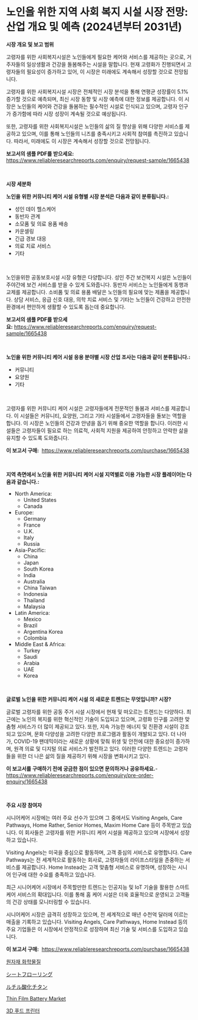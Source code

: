 <p><h1>노인을 위한 지역 사회 복지 시설 시장 전망: 산업 개요 및 예측 (2024년부터 2031년)</h1></p><p><strong>시장 개요 및 보고 범위</strong></p>
<p><p>고령자를 위한 사회복지시설은 노인들에게 필요한 케어와 서비스를 제공하는 곳으로, 거주자들의 일상생활과 건강을 돌봄해주는 시설을 말합니다. 현재 고령화가 진행되면서 고령자들의 필요성이 증가하고 있어, 이 시장은 미래에도 계속해서 성장할 것으로 전망됩니다. </p><p>고령자를 위한 사회복지시설 시장은 전체적인 시장 분석을 통해 연평균 성장률이 5.1% 증가할 것으로 예측되며, 최신 시장 동향 및 시장 예측에 대한 정보를 제공합니다. 이 시장은 노인들의 케어와 건강을 돌봄하는 필수적인 시설로 인식되고 있으며, 고령자 인구가 증가함에 따라 시장 성장이 계속될 것으로 예상됩니다. </p><p>또한, 고령자를 위한 사회복지시설은 노인들의 삶의 질 향상을 위해 다양한 서비스를 제공하고 있으며, 이를 통해 노인들의 니즈를 충족시키고 사회적 참여를 촉진하고 있습니다. 따라서, 미래에도 이 시장은 계속해서 성장할 것으로 전망됩니다.</p></p>
<p><strong>보고서의 샘플 PDF를 받으세요:</strong> <a href="https://www.reliableresearchreports.com/enquiry/request-sample/1665438">https://www.reliableresearchreports.com/enquiry/request-sample/1665438</a></p>
<p>&nbsp;</p>
<p><strong>시장 세분화</strong></p>
<p><strong>노인을 위한 커뮤니티 케어 시설 유형별 시장 분석은 다음과 같이 분류됩니다.:</strong></p>
<p><ul><li>성인 데이 헬스케어</li><li>동반자 관계</li><li>소모품 및 의료 용품 배송</li><li>카운셀링</li><li>긴급 경보 대응</li><li>의료 치료 서비스</li><li>기타</li></ul></p>
<p>&nbsp;</p>
<p><p>노인을위한 공동보호시설 시장 유형은 다양합니다. 성인 주간 보건복지 시설은 노인들이 주야간에 보건 서비스를 받을 수 있게 도와줍니다. 동반자 서비스는 노인들에게 동행과 교제를 제공합니다. 소비품 및 의료 용품 배달은 노인들의 필요에 맞는 제품을 제공합니다. 상담 서비스, 응급 신호 대응, 의학 치료 서비스 및 기타는 노인들이 건강하고 안전한 환경에서 편안하게 생활할 수 있도록 돕는데 중요합니다.</p></p>
<p><strong>보고서의 샘플 PDF를 받으세요:</strong>&nbsp;<a href="https://www.reliableresearchreports.com/enquiry/request-sample/1665438">https://www.reliableresearchreports.com/enquiry/request-sample/1665438</a></p>
<p>&nbsp;</p>
<p><strong> 노인을 위한 커뮤니티 케어 시설 응용 분야별 시장 산업 조사는 다음과 같이 분류됩니다.:</strong></p>
<p><ul><li>커뮤니티</li><li>요양원</li><li>기타</li></ul></p>
<p>&nbsp;</p>
<p><p>고령자를 위한 커뮤니티 케어 시설은 고령자들에게 전문적인 돌봄과 서비스를 제공합니다. 이 시설들은 커뮤니티, 요양원, 그리고 기타 시설들에서 고령자들을 돌보는 역할을 합니다. 이 시장은 노인들의 건강과 안녕을 돕기 위해 중요한 역할을 합니다. 이러한 시설들은 고령자들이 필요로 하는 의료적, 사회적 지원을 제공하여 안정하고 안락한 삶을 유지할 수 있도록 도와줍니다.</p></p>
<p><strong>이 보고서 구매:</strong>&nbsp; <a href="https://www.reliableresearchreports.com/purchase/1665438">https://www.reliableresearchreports.com/purchase/1665438</a></p>
<p>&nbsp;</p>
<p><strong>지역 측면에서 노인을 위한 커뮤니티 케어 시설 지역별로 이용 가능한 시장 플레이어는 다음과 같습니다.:</strong></p>
<p><ul>
    <li>
        North America:
        <ul>
            <li>United States</li>
            <li>Canada</li>
        </ul>
    </li>
    <li>
        Europe:
        <ul>
            <li>Germany</li>
            <li>France</li>
            <li>U.K.</li>
            <li>Italy</li>
            <li>Russia</li>
        </ul>
    </li>
    <li>
        Asia-Pacific:
        <ul>
            <li>China</li>
            <li>Japan</li>
            <li>South Korea</li>
            <li>India</li>
            <li>Australia</li>
            <li>China Taiwan</li>
            <li>Indonesia</li>
            <li>Thailand</li>
            <li>Malaysia</li>
        </ul>
    </li>
    <li>
        Latin America:
        <ul>
            <li>Mexico</li>
            <li>Brazil</li>
            <li>Argentina Korea</li>
            <li>Colombia</li>
        </ul>
    </li>
    <li>
        Middle East & Africa:
        <ul>
            <li>Turkey</li>
            <li>Saudi</li>
            <li>Arabia</li>
            <li>UAE</li>
            <li>Korea</li>
        </ul>
    </li>
    </ul></p>
<p>&nbsp;</p>
<p><strong>글로벌 노인을 위한 커뮤니티 케어 시설 의 새로운 트렌드는 무엇입니까? 시장?</strong></p>
<p><p>글로벌 고령자를 위한 공동 주거 시설 시장에서 현재 및 떠오르는 트렌드는 다양하다. 최근에는 노인의 복지를 위한 혁신적인 기술이 도입되고 있으며, 고령화 인구를 고려한 맞춤형 서비스가 더 많이 제공되고 있다. 또한, 지속 가능한 에너지 및 친환경 시설이 강조되고 있으며, 문화 다양성을 고려한 다양한 프로그램과 활동이 개발되고 있다. 더 나아가, COVID-19 팬데믹이라는 새로운 상황에 맞춰 위생 및 안전에 대한 중요성이 증가하며, 원격 의료 및 디지털 의료 서비스가 발전하고 있다. 이러한 다양한 트렌드는 고령자들을 위한 더 나은 삶의 질을 제공하기 위해 시장을 변화시키고 있다.</p></p>
<p><strong>이 보고서를 구매하기 전에 궁금한 점이 있으면 문의하거나 공유하세요.</strong>- <a href="https://www.reliableresearchreports.com/enquiry/pre-order-enquiry/1665438">https://www.reliableresearchreports.com/enquiry/pre-order-enquiry/1665438</a></p>
<p>&nbsp;</p>
<p><strong>주요 시장 참여자</strong></p>
<p><p>시니어케어 시장에는 여러 주요 선수가 있으며 그 중에서도 Visiting Angels, Care Pathways, Home Rather, Senior Homes, Maxim Home Care 등이 주목받고 있습니다. 이 회사들은 고령자를 위한 커뮤니티 케어 시설을 제공하고 있으며 시장에서 성장하고 있습니다.</p><p>Visiting Angels는 미국을 중심으로 활동하며, 고객 중심의 서비스로 유명합니다. Care Pathways는 전 세계적으로 활동하는 회사로, 고령자들의 라이프스타일을 존중하는 서비스를 제공합니다. Home Instead는 고객 맞춤형 서비스로 유명하며, 성장하는 시니어 인구에 대한 수요를 충족하고 있습니다.</p><p>최근 시니어케어 시장에서 주목할만한 트렌드는 인공지능 및 IoT 기술을 활용한 스마트 케어 서비스의 확대입니다. 이를 통해 홈 케어 시설은 더욱 효율적으로 운영되고 고객들의 건강 상태를 모니터링할 수 있습니다.</p><p>시니어케어 시장은 급격히 성장하고 있으며, 전 세계적으로 매년 수천억 달러에 이르는 매출을 기록하고 있습니다. Visiting Angels, Care Pathways, Home Instead 등의 주요 기업들은 이 시장에서 안정적으로 성장하며 최신 기술 및 서비스를 도입하고 있습니다.</p></p>
<p><strong>이 보고서 구매:</strong>&nbsp;&nbsp;<a href="https://www.reliableresearchreports.com/purchase/1665438">https://www.reliableresearchreports.com/purchase/1665438</a></p>
<p><p><a href="https://github.com/Maeennan456456/Market-Research-Report-List-1/blob/main/671197314723.md">원자재 화학물질</a></p><p><a href="https://github.com/NashBeahan2023/Market-Research-Report-List-1/blob/main/116246715964.md">シートフローリング</a></p><p><a href="https://github.com/joaejkdzgyljvo6/Market-Research-Report-List-1/blob/main/772291515963.md">ルチル酸化チタン</a></p><p><a href="https://github.com/lylyparadise/Market-Research-Report-List-2/blob/main/thin-film-battery-market.md">Thin Film Battery Market</a></p><p><a href="https://medium.com/@leeusso5656/3d-%EC%8B%9D%ED%92%88-%ED%94%84%EB%A6%B0%ED%84%B0-%EC%8B%9C%EC%9E%A5-%EA%B2%BD%EC%9F%81-%EB%B6%84%EC%84%9D-%EC%8B%9C%EC%9E%A5-%EB%8F%99%ED%96%A5-%EB%B0%8F-2031%EB%85%84%EA%B9%8C%EC%A7%80%EC%9D%98-%EC%98%88%EC%B8%A1-5570d27641f6">3D 푸드 프린터</a></p></p>

